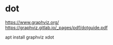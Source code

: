 # dot
https://www.graphviz.org/
https://graphviz.gitlab.io/_pages/pdf/dotguide.pdf

apt install graphviz xdot
